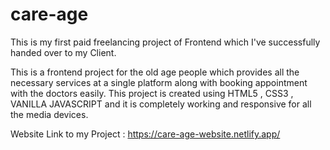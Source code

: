# care-age
This is my first paid freelancing project of Frontend which I've successfully handed over to my Client. 

This is a frontend project for the old age people which provides all the necessary services at a single platform along with booking appointment with the doctors easily. This project is created using HTML5 , CSS3 , VANILLA JAVASCRIPT and it is completely working and responsive for all the media devices.

Website Link to my Project : https://care-age-website.netlify.app/

